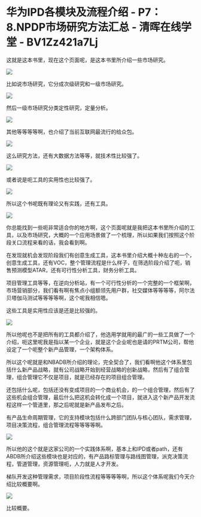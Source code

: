 # 华为IPD各模块及流程介绍 - P7：8.NPDP市场研究方法汇总 - 清晖在线学堂 - BV1Zz421a7Lj

这就是这本书里，现在这个页面呢，是这本书里所介绍一些市场研究。

![](img/22e080c3f05f0d5330534903e121a3f5_1.png)

比如说市场研究，它分成次级研究和一级市场研究。

![](img/22e080c3f05f0d5330534903e121a3f5_3.png)

然后一级市场研究分类定性研究，定量分析。

![](img/22e080c3f05f0d5330534903e121a3f5_5.png)

其他等等等等啊，也介绍了当前互联网最流行的给众包。

![](img/22e080c3f05f0d5330534903e121a3f5_7.png)

这么研究方法，还有大数据方法等等，就技术性比较强了。

![](img/22e080c3f05f0d5330534903e121a3f5_9.png)

或者说是呃工具的实用性也比较强了。

![](img/22e080c3f05f0d5330534903e121a3f5_11.png)

所以这个书呢既有理论又有实践，还有工具。

![](img/22e080c3f05f0d5330534903e121a3f5_13.png)

你总能找到一些呃非常适合你的地方啊，这个页面呢就是我把这本书里所介绍的工具，以及市场研究，大概的一个应用场景做了一个梳理，所以如果我们按照这个阶段关口流程来看的话，我会看到啊。

在发现就机会发现阶段我们有创意生成工具，这本书里介绍大概十种左右的一个，创意生成工具，还有VOC，整个管理流程是什么样子，在筛选阶段介绍了呃，销售预测模型ATAR，还有可行性分析工具，财务分析工具。

项目管理工具等等，在逆向分析站，有一个可行性分析的一个完整的一个框架啊，市场营销部分，我们看有啊有焦点小组额领先用户群，社交媒体等等等等，阿尔法贝塔伽马测试等等等等啊，这个呢我相信嗯。

这些工具是实用性应该是还是比较强的。

![](img/22e080c3f05f0d5330534903e121a3f5_15.png)

所以他呢也不是把所有的工具都介绍了，他选用学就用的最广的一些工具做了一个介绍，呃这里呢我是指以某一个企业，就是这个企业呢也是请的PRTM公司，帮他设定了一个呃整个新产品管理，一个架构体系。

所以这个呢就是和NBADB所介绍的理论，完全契合了，我们看啊他这个体系里包括什么新产品战略，就有公司战略开始到经营战略的创新战略，然后有了组合管理，组合管理它不仅是项目，就是已经存在的项目组合管理。

还包括什么呢，包括还没有变成项目的一个商业机会，的一个组合管理，然后有了这些机会组合管理，最后什么把这机会转化成一个项目，就进入这个新产品开发流程这样一个管道里，那之后呢就是新产品发布之后。

有产品生命周期管理，它的支持模块包括什么跨部门团队与核心团队，需求管理，项目决策流程，组合管理流程等等等等啊。



![](img/22e080c3f05f0d5330534903e121a3f5_17.png)

所以他的这个就是这家公司的一个实践体系啊，基本上和IPD或者path，还有ABDB所介绍这些模块也是对应的，有产品路标管理与路线图管理，派克决策流程，管道管理，资源管理呃，人力就是人才开发。

梯队开发这种管理需求，项目阶段性流程等等等等啊，所以这个体系呢我们今天介绍比较概要啊。

![](img/22e080c3f05f0d5330534903e121a3f5_19.png)

比较概要。